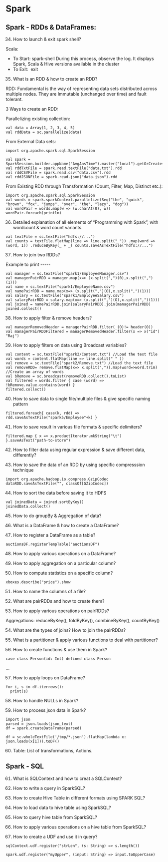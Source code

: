 # Spark

## Spark - RDDs & DataFrames: 

34. How to launch & exit spark shell? 

Scala:  

- To Start: spark-shell  During this process, observe the log. It displays Spark, Scala & Hive versions available in the cluster  
- To Exit:  exit  

35. What is an RDD & how to create an RDD? 

RDD:  Fundamental is the way of representing data sets distributed across multiple nodes.  They are Immutable (unchanged over time) and fault tolerant.  

3 Ways to create an RDD:  

Parallelizing existing collection:  
```
val data = Array(1, 2, 3, 4, 5) 
val rddData = sc.parallelize(data) 
```
From External Data sets:  
```
import org.apache.spark.sql.SparkSession  

val spark = SparkSession.builder.appName("AvgAnsTime").master("local").getOrCreate() 
val rddTxtFile = spark.read.textFile("data.txt").rdd 
val rddCSVFile = spark.read.csv("data.csv").rdd 
val rddJSONFile = spark.read.json("data.json").rdd 
```
From Existing RDD through Transformation (Count, Filter, Map, Distinct etc.):  
```
import org.apache.spark.sql.SparkSession  
val words = spark.sparkContext.parallelize(Seq("the", "quick", "brown", "fox", "jumps", "over", "the", "lazy", "dog")) 
val wordPair = words.map(w => (w.charAt(0), w)) 
wordPair.foreach(println) 
```
36. Detailed explanation of all elements of “Programming with Spark”, with wordcount & word count variants. 
```
val textFile = sc.textFile("hdfs://...") 
val counts = textFile.flatMap(line => line.split(" ")) .map(word => (word, 1)) .reduceByKey(_ + _) counts.saveAsTextFile("hdfs://...") 
```
37. How to join two RDDs? 

Example to print ----- 
```
val manager = sc.textFile("spark1/EmployeeManager.csv") 
val managerPairRDD = manager.map(x=> (x.split(",")(0),x.split(",")(1))) 
val name = sc.textFile("spark1/EmployeeName.csv") 
val namePairRDD = name.map(x=> (x.split(",")(O),x.split(",")(1))) 
val salary = sc.textFile("spark1/EmployeeSalary.csv") 
val salaryPairRDD = salary.map(x=> (x.split(",")(O),x.split(",")(1))) 
val joined = namePairRDD.join(salaryPairRDD).join(managerPairRDD)                                                         
joined.collect() 
```
38. How to apply filter & remove headers? 
```
val managerRemovedHeader = managerPairRDD.filter(_(O)!= header(O)) 
val managerPairRDDFiltered = managerRemovedHeader.filter(x => x("id") "Raj") 
```
39. How to apply filters on data using Broadcast variables? 

```
val content = sc.textFile("spark2/Content.txt") //Load the text file 
val words = content.flatMap(line => line.split(" " )) 
val remove = sc.textFile("spark2/Remove.txt") //Load the text file 
val removeRDD= remove.flatMap(x=> x.split(",")).map(word=>word.trim) //Create an array of words 
val bRemove = sc.broadcast(removeRDD.collect().toList) 
val filtered = words.filter { case (word) => !bRemove.value.contains(word) } 
filtered.collect()
```

40. How to save data to single file/multiple files & give specific naming pattern
```
filtered.foreach{ case(k, rdd) => rdd.saveAsTextFile("spark5/Employee"+k) }
```
41. How to save result in various file formats & specific delimiters?
```
filtered.map { x => x.productIterator.mkString("\t") }.saveAsText("path-to-store")
```
42. How to filter data using regular expression & save different data, differently?

43. How to save the data of an RDD by using specific compresssion technique
```
import org.apache.hadoop.io.compress.GzipCodec
dataRDD.saveAsTextFile("", classOf[GZipCodec])
```
44. How to sort the data before saving it to HDFS
```
val joinedData = joined.sortByKey()
joinedData.collect()
```
45. How to do groupBy & Aggregation of data?

46. What is a DataFrame & how to create a DataFrame?

47. How to register a DataFrame as a table?
```
auctionsDF.registerTempTable("auctionsDF")
```
48. How to apply various operations on a DataFrame?

49. How to apply aggregation on a particular column?

50. How to compute statistics on a specific column?
```
xboxes.describe("price").show
```
51. How to name the columns of a file?

52. What are pairRDDs and how to create them?

53. How to apply various operations on pairRDDs?

Aggregations: reduceByKey(), foldByKey(), combineByKey(), countByKey()

54. What are the types of joins? How to join the pairRDDs?

55. What is a partitioner & apply various functions to deal with partitioner?

56. How to create functions & use them in Spark?
```
case class Person(id: Int) defined class Person
```
...

57. How to apply loops on DataFrame?
```
for i, s in df.iterrows():
  print(s)
```

58. How to handle NULLs in Spark?

59. How to process json data in Spark?
```
import json
parsed = json.loads(json_text)
df = spark.createDataFrame(parsed)
```

```
df = sc.wholeTextFile('/tmp/*.json').flatMap(lambda x: json.loads(x[1])).toDF()
```

60. Table: List of transformations, Actions.

## Spark - SQL

61. What is SQLContext and how to creat a SQLContext?

62. How to write a query in SparkSQL?

63. How to create Hive Table in different formats using SPARK SQL?


64. How to load data to hive table using SparkSQL?

65. How to query hive table from SparkSQL?

66. How to apply various operations on a hive table from SparkSQL?

67. How to create a UDF and use it in query?
```
sqlContext.udf.register("strLen", (s: String) => s.length())

spark.udf.register("myUpper", (input: String) => input.toUpperCase)
```

